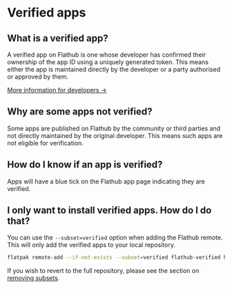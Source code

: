 # Verified apps

## What is a verified app?

A verified app on Flathub is one whose developer has confirmed their
ownership of the app ID using a uniquely generated token. This means
either the app is maintained directly by the developer or a party
authorised or approved by them.

[More information for developers →](../02-for-app-authors/10-verification.md)

## Why are some apps not verified?

Some apps are published on Flathub by the community or third parties
and not directly maintained by the original developer. This means such
apps are not eligible for verification.

## How do I know if an app is verified?

Apps will have a blue tick on the Flathub app page indicating they are
verified.

## I only want to install verified apps. How do I do that?

You can use the `--subset=verified` option when adding the Flathub
remote. This will only add the verified apps to your local repository.

```bash
flatpak remote-add --if-not-exists --subset=verified flathub-verified https://flathub.org/repo/flathub.flatpakrepo
```

If you wish to revert to the full repository, please see the section on
[removing subsets](/docs/for-users/installation#remove-subsets).
